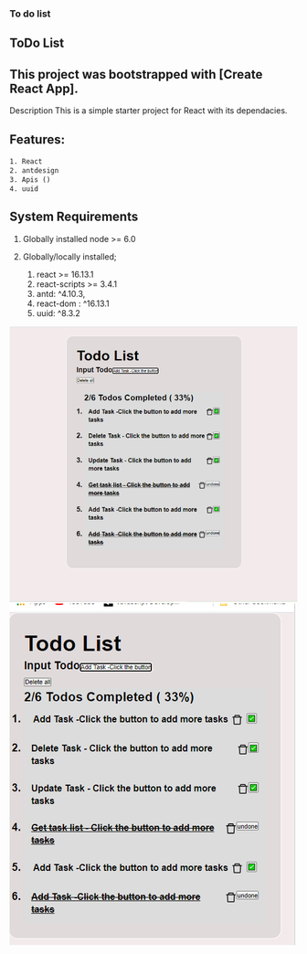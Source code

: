 ### To do list

## ToDo List

## This project was bootstrapped with [Create React App].

Description
This is a simple starter project for React with its dependacies.

## Features:

    1. React
    2. antdesign
    3. Apis ()
    4. uuid
   

## System Requirements

1. Globally installed node >= 6.0
2. Globally/locally installed;

   1. react >= 16.13.1
   2. react-scripts >= 3.4.1
   3. antd: ^4.10.3,
   4. react-dom : ^16.13.1
   5. uuid: ^8.3.2

<img src='./src/img/desktop.PNG' alt='./src/img/desktop.PNG' />

<img src='./src/img/mobile.PNG' alt='./src/img/mobile.PNG' />
